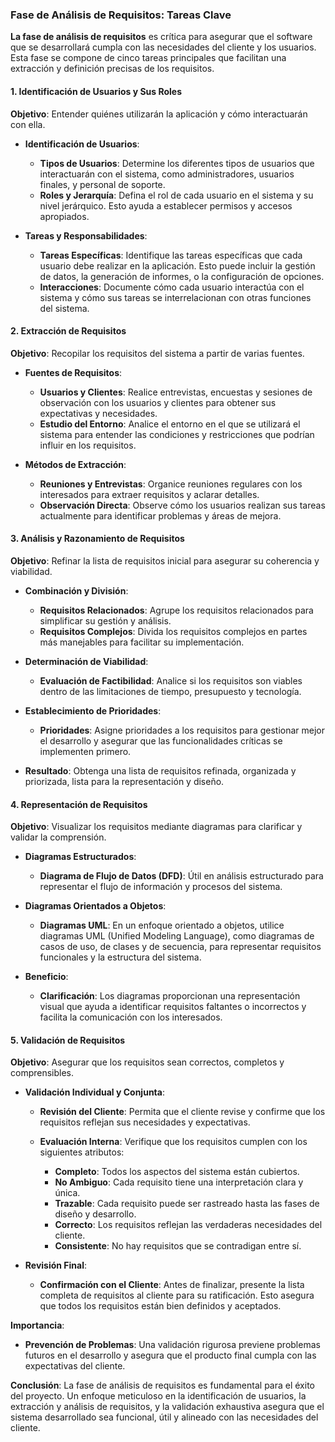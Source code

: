 ### Fase de Análisis de Requisitos: Tareas Clave

**La fase de análisis de requisitos** es crítica para asegurar que el software que se desarrollará cumpla con las necesidades del cliente y los usuarios. Esta fase se compone de cinco tareas principales que facilitan una extracción y definición precisas de los requisitos.

#### **1. Identificación de Usuarios y Sus Roles**

**Objetivo**: Entender quiénes utilizarán la aplicación y cómo interactuarán con ella.

- **Identificación de Usuarios**:
  - **Tipos de Usuarios**: Determine los diferentes tipos de usuarios que interactuarán con el sistema, como administradores, usuarios finales, y personal de soporte.
  - **Roles y Jerarquía**: Defina el rol de cada usuario en el sistema y su nivel jerárquico. Esto ayuda a establecer permisos y accesos apropiados.

- **Tareas y Responsabilidades**:
  - **Tareas Específicas**: Identifique las tareas específicas que cada usuario debe realizar en la aplicación. Esto puede incluir la gestión de datos, la generación de informes, o la configuración de opciones.
  - **Interacciones**: Documente cómo cada usuario interactúa con el sistema y cómo sus tareas se interrelacionan con otras funciones del sistema.

#### **2. Extracción de Requisitos**

**Objetivo**: Recopilar los requisitos del sistema a partir de varias fuentes.

- **Fuentes de Requisitos**:
  - **Usuarios y Clientes**: Realice entrevistas, encuestas y sesiones de observación con los usuarios y clientes para obtener sus expectativas y necesidades.
  - **Estudio del Entorno**: Analice el entorno en el que se utilizará el sistema para entender las condiciones y restricciones que podrían influir en los requisitos.

- **Métodos de Extracción**:
  - **Reuniones y Entrevistas**: Organice reuniones regulares con los interesados para extraer requisitos y aclarar detalles.
  - **Observación Directa**: Observe cómo los usuarios realizan sus tareas actualmente para identificar problemas y áreas de mejora.

#### **3. Análisis y Razonamiento de Requisitos**

**Objetivo**: Refinar la lista de requisitos inicial para asegurar su coherencia y viabilidad.

- **Combinación y División**:
  - **Requisitos Relacionados**: Agrupe los requisitos relacionados para simplificar su gestión y análisis.
  - **Requisitos Complejos**: Divida los requisitos complejos en partes más manejables para facilitar su implementación.

- **Determinación de Viabilidad**:
  - **Evaluación de Factibilidad**: Analice si los requisitos son viables dentro de las limitaciones de tiempo, presupuesto y tecnología.

- **Establecimiento de Prioridades**:
  - **Prioridades**: Asigne prioridades a los requisitos para gestionar mejor el desarrollo y asegurar que las funcionalidades críticas se implementen primero.

- **Resultado**: Obtenga una lista de requisitos refinada, organizada y priorizada, lista para la representación y diseño.

#### **4. Representación de Requisitos**

**Objetivo**: Visualizar los requisitos mediante diagramas para clarificar y validar la comprensión.

- **Diagramas Estructurados**:
  - **Diagrama de Flujo de Datos (DFD)**: Útil en análisis estructurado para representar el flujo de información y procesos del sistema.
  
- **Diagramas Orientados a Objetos**:
  - **Diagramas UML**: En un enfoque orientado a objetos, utilice diagramas UML (Unified Modeling Language), como diagramas de casos de uso, de clases y de secuencia, para representar requisitos funcionales y la estructura del sistema.

- **Beneficio**:
  - **Clarificación**: Los diagramas proporcionan una representación visual que ayuda a identificar requisitos faltantes o incorrectos y facilita la comunicación con los interesados.

#### **5. Validación de Requisitos**

**Objetivo**: Asegurar que los requisitos sean correctos, completos y comprensibles.

- **Validación Individual y Conjunta**:
  - **Revisión del Cliente**: Permita que el cliente revise y confirme que los requisitos reflejan sus necesidades y expectativas.
  - **Evaluación Interna**: Verifique que los requisitos cumplen con los siguientes atributos:

    - **Completo**: Todos los aspectos del sistema están cubiertos.
    - **No Ambiguo**: Cada requisito tiene una interpretación clara y única.
    - **Trazable**: Cada requisito puede ser rastreado hasta las fases de diseño y desarrollo.
    - **Correcto**: Los requisitos reflejan las verdaderas necesidades del cliente.
    - **Consistente**: No hay requisitos que se contradigan entre sí.

- **Revisión Final**:
  - **Confirmación con el Cliente**: Antes de finalizar, presente la lista completa de requisitos al cliente para su ratificación. Esto asegura que todos los requisitos están bien definidos y aceptados.

**Importancia**:
- **Prevención de Problemas**: Una validación rigurosa previene problemas futuros en el desarrollo y asegura que el producto final cumpla con las expectativas del cliente.

**Conclusión**:
La fase de análisis de requisitos es fundamental para el éxito del proyecto. Un enfoque meticuloso en la identificación de usuarios, la extracción y análisis de requisitos, y la validación exhaustiva asegura que el sistema desarrollado sea funcional, útil y alineado con las necesidades del cliente.
